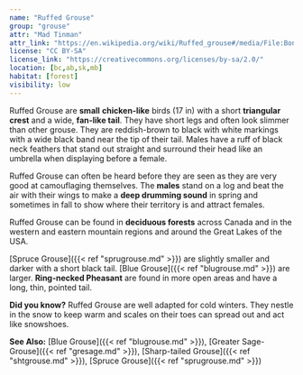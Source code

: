 ```yaml
---
name: "Ruffed Grouse"
group: "grouse"
attr: "Mad Tinman"
attr_link: "https://en.wikipedia.org/wiki/Ruffed_grouse#/media/File:Bonasa-umbellus-001edit1.jpg"
license: "CC BY-SA"
license_link: "https://creativecommons.org/licenses/by-sa/2.0/"
location: [bc,ab,sk,mb]
habitat: [forest]
visibility: low
---
```

Ruffed Grouse are **small** **chicken-like** birds (17 in) with a short **triangular crest** and a wide, **fan-like tail**. They have short legs and often look slimmer than other grouse. They are reddish-brown to black with white markings with a wide black band near the tip of their tail. Males have a ruff of black neck feathers that stand out straight and surround their head like an umbrella when displaying before a female.

Ruffed Grouse can often be heard before they are seen as they are very good at camouflaging themselves. The **males** stand on a log and beat the air with their wings to make a **deep drumming sound** in spring and sometimes in fall to show where their territory is and attract females.

Ruffed Grouse can be found in **deciduous forests** across Canada and in the western and eastern mountain regions and around the Great Lakes of the USA.

[Spruce Grouse]({{< ref "sprugrouse.md" >}}) are slightly smaller and darker with a short black tail. [Blue Grouse]({{< ref "blugrouse.md" >}}) are larger.  **Ring-necked Pheasant** are found in more open areas and have a long, thin, pointed tail.

**Did you know?** Ruffed Grouse are well adapted for cold winters. They nestle in the snow to keep warm and scales on their toes can spread out and act like snowshoes.

<!-- generated, do not edit -->
**See Also:**
[Blue Grouse]({{< ref "blugrouse.md" >}}),
[Greater Sage-Grouse]({{< ref "gresage.md" >}}),
[Sharp-tailed Grouse]({{< ref "shtgrouse.md" >}}),
[Spruce Grouse]({{< ref "sprugrouse.md" >}})
